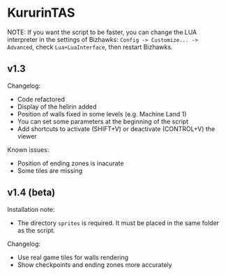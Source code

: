 # KururinTAS

NOTE: If you want the script to be faster, you can change the LUA interpreter in the settings of Bizhawks: `Config -> Customize... -> Advanced`, check `Lua+LuaInterface`, then restart Bizhawks.

## v1.3

Changelog:
 - Code refactored
 - Display of the helirin added
 - Position of walls fixed in some levels (e.g. Machine Land 1)
 - You can set some parameters at the beginning of the script
 - Add shortcuts to activate (SHIFT+V) or deactivate (CONTROL+V) the viewer
 
Known issues:
 - Position of ending zones is inacurate
 - Some tiles are missing

## v1.4 (beta)

Installation note:
 - The directory `sprites` is required. It must be placed in the same folder as the script.

Changelog:
 - Use real game tiles for walls rendering
 - Show checkpoints and ending zones more accurately
 
